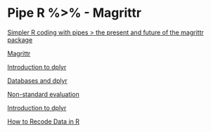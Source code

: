 Pipe R %>% - Magrittr
=====================

[Simpler R coding with pipes > the present and future of the magrittr package](http://www.r-statistics.com/2014/08/simpler-r-coding-with-pipes-the-present-and-future-of-the-magrittr-package/)

[Magrittr](http://cran.r-project.org/web/packages/magrittr/vignettes/magrittr.html)

[Introduction to dplyr](http://cran.rstudio.com/web/packages/dplyr/vignettes/introduction.html)

[Databases and dplyr](http://cran.rproject.org/web/packages/dplyr/vignettes/databases.html)

[Non-standard evaluation](http://cran.r-project.org/web/packages/dplyr/vignettes/nse.html)

[Introduction to dplyr](https://stat545-ubc.github.io/block009_dplyr-intro.html)

[How to Recode Data in R](http://rprogramming.net/recode-data-in-r/)

